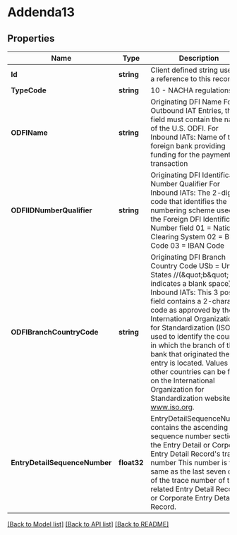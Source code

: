 # Addenda13

## Properties

Name | Type | Description | Notes
------------ | ------------- | ------------- | -------------
**Id** | **string** | Client defined string used as a reference to this record. | [optional] 
**TypeCode** | **string** | 10 - NACHA regulations | [optional] 
**ODFIName** | **string** | Originating DFI Name For Outbound IAT Entries, this field must contain the name of the U.S. ODFI. For Inbound IATs: Name of the foreign bank providing funding for the payment transaction  | [optional] 
**ODFIIDNumberQualifier** | **string** | Originating DFI Identification Number Qualifier For Inbound IATs: The 2-digit code that identifies the numbering scheme used in the Foreign DFI Identification Number field 01 &#x3D; National Clearing System 02 &#x3D; BIC Code 03 &#x3D; IBAN Code  | [optional] 
**ODFIBranchCountryCode** | **string** | Originating DFI Branch Country Code USb &#x3D; United States //(\&quot;b\&quot; indicates a blank space) For Inbound IATs: This 3 position field contains a 2-character code as approved by the International Organization for Standardization (ISO) used to identify the country in which the branch of the bank that originated the entry is located. Values for other countries can be found on the International Organization for Standardization website: www.iso.org.  | [optional] 
**EntryDetailSequenceNumber** | **float32** | EntryDetailSequenceNumber contains the ascending sequence number section of the Entry Detail or Corporate Entry Detail Record&#39;s trace number This number is the same as the last seven digits of the trace number of the related Entry Detail Record or Corporate Entry Detail Record.  | [optional] 

[[Back to Model list]](../README.md#documentation-for-models) [[Back to API list]](../README.md#documentation-for-api-endpoints) [[Back to README]](../README.md)


